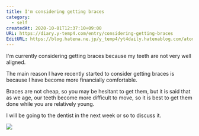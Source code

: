 ```yaml
---
title: I'm considering getting braces
category:
  - self
createdAt: 2020-10-01T12:37:10+09:00
URL: https://diary.y-temp4.com/entry/considering-getting-braces
EditURL: https://blog.hatena.ne.jp/y_temp4/yt4daily.hatenablog.com/atom/entry/26006613634886019
---
```


<!--

歯列矯正することを検討しています

私は歯並びがあまり良くないので、現在歯列矯正することを検討しています。

最近になって歯列矯正することを検討しだした一番の理由は、金銭的に余裕が出てきたからです。

歯列矯正はあまり安いものではないのでどうしても躊躇ってしまいますが、加齢とともに歯が動きにくくなるという話もあるので、比較的若いうちにすませておきたいです。

来週あたりに歯医者に行って相談する予定です。

-->

I'm currently considering getting braces because my teeth are not very well aligned.

The main reason I have recently started to consider getting braces is because I have become more financially comfortable.

Braces are not cheap, so you may be hesitant to get them, but it is said that as we age, our teeth become more difficult to move, so it is best to get them done while you are relatively young.

I will be going to the dentist in the next week or so to discuss it.

<img src="https://cdn-ak.f.st-hatena.com/images/fotolife/y/y_temp4/20201001/20201001123553.png">
